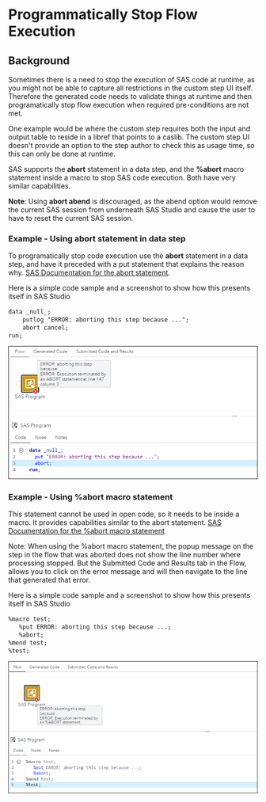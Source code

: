# Programmatically Stop Flow Execution

## Background
Sometimes there is a need to stop the execution of SAS code at runtime, as you might not be able to capture all restrictions in the
custom step UI itself. Therefore the generated code needs to validate things at runtime and then programatically stop flow execution
when required pre-conditions are not met. 

One example would be where the custom step requires both the input and output table to reside in a libref that points to a caslib.
The custom step UI doesn't provide an option to the step author to check this as usage time, so this can only be done at runtime.

SAS supports the **abort** statement in a data step, and the **%abort** macro statement inside a macro to stop SAS code execution. Both have very similar capabilities.

**Note**: Using **abort abend** is discouraged, as the abend option would remove the current SAS session from underneath SAS Studio and
cause the user to have to reset the current SAS session. 

### Example - Using abort statement in data step
To programatically stop code execution use the **abort** statement in a data step, and have it preceded with a put statement that explains the reason why. [SAS Documentation for the abort statement]( https://go.documentation.sas.com/doc/en/pgmsascdc/default/lestmtsref/p0hp2evpgqvfsfn1u223hh9ubv3g.htm).

Here is a simple code sample and a screenshot to show how this presents itself in SAS Studio
```SAS
data _null_;
    putlog "ERROR: aborting this step because ...";
    abort cancel;
run;
```
 ![](abort%20in%20SAS%20Studio%20after%20put%20error%20statement%20-%20screenshot.png)

### Example - Using %abort macro statement
This statement cannot be used in open code, so it needs to be inside a macro. It provides capabilities similar to the abort statement. [SAS Documentation for the %abort macro statement](https://go.documentation.sas.com/doc/en/pgmsascdc/default/mcrolref/p0f7j2zr6z71nqn1fpefnmulzazf.htm)

Note: When using the %abort macro statement, the popup message on the step in the flow that was aborted does not show the line number where processing stopped. But the Submitted Code and Results tab in the Flow, allows you to click on the error message and will then navigate to the line that generated that error.

Here is a simple code sample and a screenshot to show how this presents itself in SAS Studio
```SAS
%macro test;
   %put ERROR: aborting this step because ...;
   %abort;
%mend test;
%test;
```
 ![](%25abort%20in%20SAS%20Studio%20after%20put%20error%20statement%20-%20screenshot.png)
